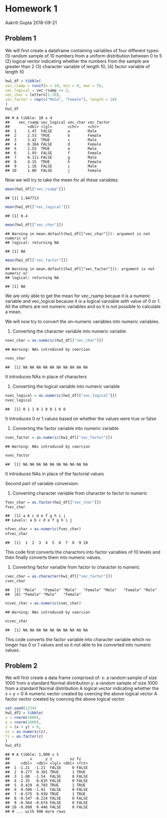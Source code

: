 Homework 1
================
Aakriti Gupta
2018-09-21

**Problem 1**
-------------

We will first create a dataframe containing variables of four different types: (1) random sample of 10 numbers from a uniform distribution between 0 to 5 (2) logical vector indicating whether the numbers from the sample are greater than 2 (3) character variable of length 10, (4) factor variable of length 10

``` r
hw1_df = tibble(
vec_rsamp = runif(n = 10, min = 0, max = 5),
vec_logical = vec_rsamp >= 2,
vec_char = letters[1:10],
vec_factor = rep(c("Male", "Female"), length = 10)
)
hw1_df
```

    ## # A tibble: 10 x 4
    ##    vec_rsamp vec_logical vec_char vec_factor
    ##        <dbl> <lgl>       <chr>    <chr>     
    ##  1     1.47  FALSE       a        Male      
    ##  2     2.53  TRUE        b        Female    
    ##  3     3.42  TRUE        c        Male      
    ##  4     0.384 FALSE       d        Female    
    ##  5     2.53  TRUE        e        Male      
    ##  6     1.93  FALSE       f        Female    
    ##  7     0.111 FALSE       g        Male      
    ##  8     4.15  TRUE        h        Female    
    ##  9     1.16  FALSE       i        Male      
    ## 10     1.80  FALSE       j        Female

Now we will try to take the mean for all these variables.

``` r
mean(hw1_df[["vec_rsamp"]])
```

    ## [1] 1.947713

``` r
mean(hw1_df[["vec_logical"]])
```

    ## [1] 0.4

``` r
mean(hw1_df[["vec_char"]])
```

    ## Warning in mean.default(hw1_df[["vec_char"]]): argument is not numeric or
    ## logical: returning NA

    ## [1] NA

``` r
mean(hw1_df[["vec_factor"]])
```

    ## Warning in mean.default(hw1_df[["vec_factor"]]): argument is not numeric or
    ## logical: returning NA

    ## [1] NA

We are only able to get the mean for vec\_rsamp becaue it is a numeric variable and vec\_logical because it is a logical varoable with value of 0 or 1. All the others are not numeric variables and so it is not possible to calculate a mean.

We will now try to convert the on-numeric variables into numeric variables.

1.  Converting the character variable into numeric variable

``` r
nvec_char = as.numeric(hw1_df[["vec_char"]])
```

    ## Warning: NAs introduced by coercion

``` r
nvec_char
```

    ##  [1] NA NA NA NA NA NA NA NA NA NA

It introduces NAs in place of characters

1.  Converting the logical variable into numeric variable

``` r
nvec_logical = as.numeric(hw1_df[["vec_logical"]])
nvec_logical
```

    ##  [1] 0 1 1 0 1 0 0 1 0 0

It introduces 0 or 1 values based on whether the values were true or false

1.  Converting the factor variable into numeric variable

``` r
nvec_factor = as.numeric(hw1_df[["vec_factor"]])
```

    ## Warning: NAs introduced by coercion

``` r
nvec_factor
```

    ##  [1] NA NA NA NA NA NA NA NA NA NA

It introduces NAs in place of the factorial values

Second part of variable conversion:

1.  Converting character variable from character to factor to numeric

``` r
fvec_char = as.factor(hw1_df[["vec_char"]])
fvec_char
```

    ##  [1] a b c d e f g h i j
    ## Levels: a b c d e f g h i j

``` r
nfvec_char = as.numeric(fvec_char)
nfvec_char
```

    ##  [1]  1  2  3  4  5  6  7  8  9 10

This code first converts the charactors into factor variables of 10 levels and then finally converts them into numeric values.

1.  Converting factor variable from factor to character to numeric

``` r
cvec_char = as.character(hw1_df[["vec_factor"]])
cvec_char
```

    ##  [1] "Male"   "Female" "Male"   "Female" "Male"   "Female" "Male"  
    ##  [8] "Female" "Male"   "Female"

``` r
ncvec_char = as.numeric(cvec_char)
```

    ## Warning: NAs introduced by coercion

``` r
ncvec_char
```

    ##  [1] NA NA NA NA NA NA NA NA NA NA

This code converts the factor variable into character variable which no longer has 0 or 1 values and so it not able to be converted into numeric values.

**Problem 2**
-------------

We will first create a data frame comprised of: x: a random sample of size 1000 from a standard Normal distribution y: a random sample of size 1000 from a standard Normal distribution A logical vector indicating whether the x + y &gt; 0 A numeric vector created by coercing the above logical vector A factor vector created by coercing the above logical vector

``` r
set.seed(1234)
hw1_df2 = tibble(
x = rnorm(1000),
y = rnorm(1000),
z = (x + y) > 0,
nz = as.numeric(z),
fz = as.factor(z)
)
hw1_df2
```

    ## # A tibble: 1,000 x 5
    ##         x      y z        nz fz   
    ##     <dbl>  <dbl> <lgl> <dbl> <fct>
    ##  1 -1.21  -1.21  FALSE     0 FALSE
    ##  2  0.277  0.301 TRUE      1 TRUE 
    ##  3  1.08  -1.54  FALSE     0 FALSE
    ##  4 -2.35   0.635 FALSE     0 FALSE
    ##  5  0.429  0.703 TRUE      1 TRUE 
    ##  6  0.506 -1.91  FALSE     0 FALSE
    ##  7 -0.575  0.939 TRUE      1 TRUE 
    ##  8 -0.547 -0.224 FALSE     0 FALSE
    ##  9 -0.564 -0.674 FALSE     0 FALSE
    ## 10 -0.890  0.446 FALSE     0 FALSE
    ## # ... with 990 more rows
